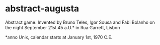 # abstract-augusta
Abstract game. Invented by Bruno Teles, Igor Sousa and Fabi Bolanho on the night September 21st 45 a.U.* in Rua Garrett, Lisbon

*anno Unix, calendar starts at January 1st, 1970 C.E.
